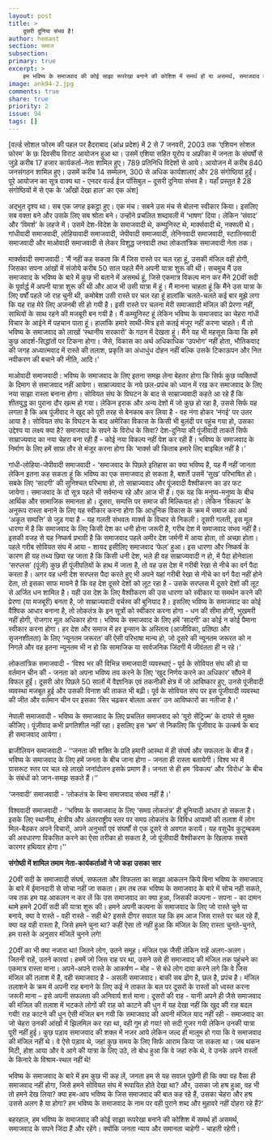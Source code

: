 ```yaml
---
layout: post
title: >
    दूसरी दुनिया संभव है!
author: hemant
section: समाज
subsection:
primary: true
excerpt: >
    हम भविष्य के समाजवाद की कोई साझा रूपरेखा बनाने की कोशिश में समर्थ हों या असमर्थ, समाजवाद के सपने जिंदा हैं और रहेंगे। क्योंकि जनता न्याय और समानता चाहेगी - चाहती रहेगी।
image: ank94-2.jpg
comments: true
share: true
priority: 2
issue: 94
tags: []
---
```


[वर्ल्ड सोशल फोरम की पहल पर हैदराबाद (आंध्र प्रदेश) में 2 से 7 जनवरी, 2003 तक ‘एशियन सोशल फोरम’ के छः दिवसीय विराट आयोजन हुआ था। उसमें एशिया सहित यूरोप व अफ्रीका में जनता के संघर्षों से जुड़े करीब 17 हजार कार्यकर्ता-नेता शामिल हुए। 789 प्रतिनिधि विदेशों से आये। आयोजन में करीब 840 जनसंगठन शामिल हुए। उसमें करीब 14 सम्मेलन, 300 से अधिक कार्यशालाएं और 28 संगोष्ठियां हुईं। पूरे आयोजन का सूत्र वाक्य था - एनदर वर्ल्ड ईज पॉसिबुल – दूसरी दुनिया संभव है। यहाँ प्रस्तुत है 28 संगोष्ठियों में से एक के ‘आँखों देखा हाल’ का एक अंश]

अद्भुत दृश्य था। सब एक जगह इकट्ठा हुए। एक मंच। सबने उस मंच से बोलना स्वीकार किया। इसलिए सब वक्ता बने और उसके लिए सब श्रोता बने। उन्होंने प्रचलित शब्दावली में ‘भाषण’ दिया। लेकिन ‘संवाद’ और ‘विमर्श’ के लहजे में। उसमें देश-विदेश के समाजवादी थे, कम्युनिस्ट थे, मार्क्सवादी थे, नक्सली थे। गांधीवादी समाजवादी, लोहियावादी समाजवादी, जेपीवादी समाजवादी, लेनिनवादी समाजवादी, स्टालिनवादी समाजवादी और माओवादी समाजवादी से लेकर विशुद्ध जनवादी तथा लोकतांत्रिक समाजवादी नेता तक।

मार्क्सवादी समाजवादी : ‘मैं नहीं कह सकता कि मैं जिस रास्ते पर चल रहा हूं, उसकी मंजिल वही होगी, जिसका सपना आंखों में संजोये करीब 50 साल पहले मैंने अपनी यात्रा शुरू की थी। सचमुच मैं उस समाजवाद के भविष्य के बारे में कुछ भी बताने में असमर्थ हूं, जिसे एकमात्र विकल्प मान कर मैंने 20वीं सदी के पूर्वार्द्ध में अपनी यात्रा शुरू की थी और आज भी उसी यात्रा में हूं। मैं मानना चाहता हूं कि मैंने उस यात्रा के लिए वर्षों पहले जो राह चुनी थी, कमोबेश उसी रास्ते पर चल रहा हूं हालांकि चलते-चलते कई बार मुझे लगा कि यह राह मेरे लिए अजनबी सी हो गयी है। इसी रास्ते पर चलना मेरी समाजवादी मंजिल की प्रेरणा नहीं, साथियों के साथ रहने की मजबूरी बन गयी है। मैं कम्युनिस्ट हूं लेकिन भविष्य के समाजवाद का चेहरा गांधी विचार के आईने में पहचान पाता हूं। हालांकि हमारे साथी-मित्र इसे कतई मंजूर नहीं करना चाहते। मैं तो भविष्य के समाजवाद को लाखों ‘स्थानीय सरकारों’ के गठन में देखता हूं। मैंने यह भी महसूस किया कि हमें कुछ आदर्श-सिद्धांतों पर टिकना होगा। जैसे, विकास का अर्थ अधिकाधिक ‘उपभोग’ नहीं होता, भौतिकवाद की जगह अध्यात्मवाद में रास्ते की तलाश, प्रकृति का अंधाधुंध दोहन नहीं बल्कि उसके टिकाऊपन और नित नवीकरण की बचाने की नीति, आदि।’

माओवादी समाजवादी : भविष्य के समाजवाद के लिए इतना समझ लेना बेहतर होगा कि सिर्फ कुछ व्यक्तियों के दिमाग से समाजवाद नहीं आयेगा। साम्राज्यवाद के नये छल-प्रपंच को ध्यान में रख कर समाजवाद के लिए नया साझा रास्ता बनाना होगा। सोवियत संघ के विघटन के बाद से साम्राज्यवादी कहते आ रहे हैं कि शीतयुद्ध का पुराना दौर खत्म हो गया। लेकिन इराक और अन्य देशों में जो कुछ हो रहा है, उससे सिर्फ यह लगता है कि अब पूंजीवाद ने खुद को पूरी तरह से बेनकाब कर लिया है - वह नंगा होकर ‘नंगई’ पर उतर आया है। सोवियत संघ के विघटन के बाद अमेरिका विकास के किसी भी बुलंदी पर पहुंच गया हो, उसका उद्देश्य या लक्ष्य क्या है? समाजवाद के सपने के विरोध के सिवा? देश-दुनिया की पूंजीवादी ताकतें सिर्फ साम्राज्यवाद का नया चेहरा बना रही हैं - कोई नया विकल्प नहीं पेश कर रही हैं। भविष्य के समाजवाद के निर्माण के लिए हमें साफ़ तौर से मंजूर करना होगा कि ‘मार्क्स की किताब हमारे लिए बाइबिल नहीं है।’

गांधी-लोहिया-जेपीवादी समाजवादी - ‘समाजवाद के पिछले इतिहास का क्या भविष्य है, यह मैं नहीं जानता लेकिन इतना कह सकता हूं कि भविष्य का एक समाजवाद हो सकता है, बशर्ते उसमें ‘सुख’ परिभाषित हो। सबके लिए ‘सादगी’ की सुनिश्चत परिभाषा हो, तो साम्राज्यवाद और पूंजवादी वैश्वीकरण का डर फट जायेगा। समाजवाद के दो सूत्र पहले भी सर्वमान्य रहे और आज भी हैं। एक यह कि मनुष्य-मनुष्य के बीच आर्थिक और सामाजिक समानता हो। दूसरा, सम्पत्ति पर समाज की मिल्कियत हो। लेकिन ‘विकल्प’ के अनुरूप रास्ता बनाने के लिए यह स्वीकार करना होगा कि आधुनिक विकास के क्रम में समाज का अर्थ ‘अकूत सम्पत्ति’ से जुड़ गया है - यह गलती संभवतः मार्क्स के विचार से निकली। दूसरी गलती, इस मूल धारणा में है कि समाजवाद के लिए किसी देश का धनी होना जरूरी है, गरीब देश में समाजवाद संभव नहीं है। इसकी वजह से यह निष्कर्ष प्रभावी है कि समाजवाद पहले अमीर देश जर्मनी में आया होता, तो अच्छा होता। पहले गरीब सोवियत संघ में आया - शायद इसीलिए समाजवाद ‘फेल’ हुआ। इस धारणा और निष्कर्ष के कारण ही यह तथ्य छिपा रह जाता है कि किसी धनी देश, भले ही वह साम्राज्यवादी न हो, में पैदा होनेवाला ‘सरप्लस’ (पूंजी) कुछ ही पूंजीपतियों के हाथ में जाता है, तो वह उस देश में गरीबी रेखा से नीचे का वर्ग पैदा करता है। अगर वह धनी देश सरप्लस पैदा करते हुए भी अपने यहां गरीबी रेखा से नीचे का वर्ग पैदा नहीं होने देता, तो इसका साफ मायने है कि वह देश दूसरे देशों को लूट रहा है - उसके सरप्लस में दूसरे देशों की लूट से अर्जित धन शामिल है। यही उस देश के लिए वैश्वीकरण की उस धारणा को स्वीकार या समर्थन करने की प्रेरणा (या मजबूरी) बनता है, जो साम्राज्यवादी वर्चस्व की बुनियाद है। इसलिए भविष्य के समाजवाद का कोई वैश्विक आधार बनाना है, तो लोकतंत्र के इन सूत्रों को स्वीकार करना होगा - धन की सीमा होगी, भुखमरी नहीं होगी, रोजगार मूल अधिकार होगा। भविष्य के समाजवाद के लिए हमें ‘सादगी’ का कोई न कोई पैमाना स्वीकार करना होगा। हर देश और समाज में हर इन्सान के अस्तित्व (आजीविका, प्रतिष्ठा और सृजनशीलता) के लिए ‘न्यूनतम जरूरत’ की ऐसी परिभाषा मान्य हो, जो दूसरे की न्यूनतम जरूरत को न निगले और वह इतना न्यूनतम भी न हो कि सामाजिक या सार्वजनिक जिंदगी में जीवंतता ही न रहे।’

लोकतांत्रिक समाजवादी - ‘विश्व भर की विभिन्न समाजवादी व्यवस्थाएं  - पूर्व के सोवियत संघ की हो या वर्तमान चीन की - जनता को अपना भविष्य तय करने के लिए ‘खुद निर्णय करने का अधिकार’ सौंपने में विफल हुईं। दूसरी ओर पिछले 50 सालों में वैज्ञानिक एवं तकनीकी क्षेत्र में जो आविष्कार हुए, उनसे पूंजीवादी व्यवस्था मजबूत हुई और उसकी विनाश की ताकत भी बढ़ी। पूर्व के सोवियत संघ पर इस पूंजीवादी व्यवस्था की जीत और वर्तमान चीन पर इसका ‘सिर चढ़कर बोलता असर’ उन आविष्कारों का नतीजा है।’

नेपाली समाजवादी - भविष्य के समाजवाद के लिए प्रचलित समाजवाद को ‘यूरो सेंट्रिज्म’ के दायरे से मुक्त कीजिए। पूंजीवाद कभी प्रगतिशील नहीं रहा। इसलिए इस ‘भ्रम’ से निकलिए कि पूंजीवाद के उत्कर्ष के बाद ही समाजवाद आयेगा।

ब्राजीलियन समाजवादी - ‘‘जनता की शक्ति के प्रति हमारी आस्था में ही संघर्ष और सफलता के बीज हैं। भविष्य के समाजवाद के लिए हमें जनता के बीच जाना होगा - जनता ही रास्ता बतायेगी। विश्व भर में ग्रासरूट स्तर पर चल रहे लाखो जनांदोलन इसके प्रमाण हैं। जनता से ही हम ‘विकल्प’ और ‘विरोध’ के बीच के संबंधों को जान-समझ सकते हैं।’’

‘जनवादी’ समाजवादी - ‘लोकतंत्र के बिना समाजवाद संभव नहीं है।’

विश्ववादी समाजवादी - ‘‘भविष्य के समाजवाद के लिए ‘समग्र लोकतंत्र’ ही बुनियादी आधार हो सकता है। इसके लिए स्थानीय, क्षेत्रीय और अंतरराष्ट्रीय स्तर पर समग्र लोकतंत्र के विविध आयामों की तलाश में लोग मिल-बैठकर अपने विचारों, अपने अनुभवों एवं संघर्षों से एक दूसरे से अवगत करायें। यह वसुधैव कुटुम्बकम की अवधारणा विकसित करने का ऐसा तरीका हो सकता है, जो पूंजीवादी वैश्वीकरण के खिलाफ सबसे कारगर हथियार होगा।’’

**संगोष्ठी में शामिल तमाम नेता-कार्यकर्ताओं ने जो कहा उसका सार**

20वीं सदी के समाजवादी संघर्ष, सफलता और विफलता का साझा आकलन किये बिना भविष्य के समाजवाद के बारे में ईमानदारी से सोचा नहीं जा सकता। हम तब तक भविष्य के समाजवाद के बारे में सोच नही सकते, जब तक हम यह आकलन न कर लें कि उस समाजवाद का क्या हुआ, जिसकी कल्पना - सपना - का दामन थामे हमने 20वीं सदी की यात्रा शुरू की। हमने अपनी कल्पना के समाजवाद के लिए जो रास्ते चुने या बनाये, क्या वे रास्ते - वही रास्ते - सही थे? इससे दीगर सवाल यह कि हम आज जिस रास्ते पर चल रहे हैं, क्या वह वही रास्ता है, जिसे हमने चुना था? कहीं ऐसा तो नहीं हुआ कि मंजिल के लिए रास्ता चुनते-चुनते, हम रास्ते के अनुसार मंजिलें चुनने लगे!

20वीं का भी क्या नजारा था! जितने लोग, उतने समूह। मंजिल एक जैसी लेकिन राहें अलग-अलग। जितनी राहें, उतने कारवां। हममें जो जिस राह पर था, उसने उसे ही समाजवाद की मंजिल तक पहुंचने का एकमात्र रास्ता माना। अपने-अपने रास्ते के आकर्षण – मोह - से बंधे लोग दावा करने लगे कि वे जिस मंजिल की तलाश में हैं, वही समाजवाद है - असली समाजवाद। बाकी सब ढोंग है, छल है, प्रपंच है। मंजिल तलाशने के क्रम में अपनी राह बनाने के लिए कई ने ताकत के बल पर दूसरों के रास्तों को ध्वस्त करना जरूरी माना – इसे अपनी सफलता की अनिवार्य शर्त्त माना। दूसरों की राह - यानी अपने ही जैसे समाजवाद की मंजिल की तलाश में भटकते लोगों की राह को काटने की धुन में यह देखा नहीं कि खुद की राह बदल गयी! राह काटने की धुन ऐसी मंजिल बन गयी कि समाजवाद की अपनी मंजिल याद नहीं रही -  समाजवाद का जो चेहरा उनकी आंखों में झिलमिल कर रहा था, वही गुम हो गया! सो सदी गुजर गयी लेकिन उनकी यात्रा पूरी नहीं हुई। कुछ पड़ाव समाजवाद की शक्ल में नजर आये लेकिन जल्द ही मालूम हो गया कि वे समाजवाद की मंजिल नहीं थे। वे ऐसे पड़ाव थे, जहां कुछ समय के लिए सिर्फ आराम किया जा सकता था। जब थकन मिटी, होश आया और वे आगे की यात्रा के लिए उठे, तो बोध हुआ कि वे जहां रुके थे, वे उनके अपने रास्तों के किनारे के विश्राम-स्थल नहीं थे!

भविष्य के समाजवाद के बारे में हम कुछ भी कह लें, जनता हम से यह सवाल पूछेगी ही कि क्या वह वैसा ही समाजवाद नहीं होगा, जिसे हमने सोवियत संघ में रूपायित होते देखा था? और, उसका जो हश्र हुआ, वह भी तो हमने देख लिया? क्या हम-आप भविष्य के जिस समाजवाद की बात कह रहे हैं, उसका चेहरा और हश्र उससे अलग है या होगा? हम भविष्य के समाजवाद के नाम पर वही पुराने शब्द और मुहावरे नहीं दोहरा रहे हैं?’

बहरहाल, हम भविष्य के समाजवाद की कोई साझा रूपरेखा बनाने की कोशिश में समर्थ हों असमर्थ, समाजवाद के सपने जिंदा हैं और रहेंगे। क्योंकि जनता न्याय और समानता चाहेगी - चाहती रहेगी।